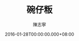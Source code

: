 ---
issue: 158
title: 碗仔粄
author: 陳志寧
language: 南四縣
date: 2016-01-28T00:00:00.000+08:00
topic: 抒懷
difficulty: 1
wikidata: Q98096001
wikidata_link: https://www.wikidata.org/wiki/Q98096001
author_wikidata_link: https://www.wikidata.org/wiki/Q98096327
author_wikidata: Q98096327
---